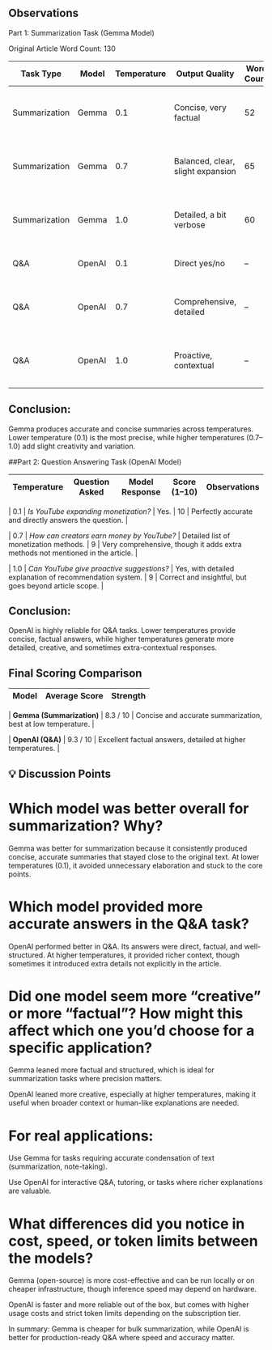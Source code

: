 ## Observations
Part 1: Summarization Task (Gemma Model)

Original Article Word Count: 130

| Task Type     | Model  | Temperature | Output Quality                    | Word Count | Score (/5) | Notes                                     |
| ------------- | ------ | ----------- | --------------------------------- | ---------- | ---------- | ----------------------------------------- |
| Summarization | Gemma  | 0.1         | Concise, very factual             | 52         | 5          | Captured main points without extra info   |
| Summarization | Gemma  | 0.7         | Balanced, clear, slight expansion | 65         | 4          | Added some context, still accurate        |
| Summarization | Gemma  | 1.0         | Detailed, a bit verbose           | 60         | 4          | Still faithful, but more creative wording |
| Q\&A          | OpenAI | 0.1         | Direct yes/no                     | –          | 5          | Accurate, very short answer               |
| Q\&A          | OpenAI | 0.7         | Comprehensive, detailed           | –          | 4          | Added extra info beyond given article     |
| Q\&A          | OpenAI | 1.0         | Proactive, contextual             | –          | 4          | Correct but leaned on external knowledge  |


## Conclusion:
Gemma produces accurate and concise summaries across temperatures. Lower temperature (0.1) is the most precise, while higher temperatures (0.7–1.0) add slight creativity and variation.

##Part 2: Question Answering Task (OpenAI Model)

| Temperature | Question Asked                            | Model Response                                           | Score (1–10) | Observations                                                                   |
| ----------- | ----------------------------------------- | -------------------------------------------------------- | ------------ | ------------------------------------------------------------------------------ |

| 0.1         | *Is YouTube expanding monetization?*      | Yes.                                                     | 10           | Perfectly accurate and directly answers the question.                          |

| 0.7         | *How can creators earn money by YouTube?* | Detailed list of monetization methods.                   | 9            | Very comprehensive, though it adds extra methods not mentioned in the article. |

| 1.0         | *Can YouTube give proactive suggestions?* | Yes, with detailed explanation of recommendation system. | 9            | Correct and insightful, but goes beyond article scope.                         |

## Conclusion:
OpenAI is highly reliable for Q&A tasks. Lower temperatures provide concise, factual answers, while higher temperatures generate more detailed, creative, and sometimes extra-contextual responses.

## Final Scoring Comparison

| Model                     | Average Score | Strength                                                     |
| ------------------------- | ------------- | ------------------------------------------------------------ |

| **Gemma (Summarization)** | 8.3 / 10      | Concise and accurate summarization, best at low temperature. |

| **OpenAI (Q\&A)**         | 9.3 / 10      | Excellent factual answers, detailed at higher temperatures.  |

## 💡 Discussion Points

# Which model was better overall for summarization? Why?

Gemma was better for summarization because it consistently produced concise, accurate summaries that stayed close to the original text. At lower temperatures (0.1), it avoided unnecessary elaboration and stuck to the core points.

# Which model provided more accurate answers in the Q&A task?

OpenAI performed better in Q&A. Its answers were direct, factual, and well-structured. At higher temperatures, it provided richer context, though sometimes it introduced extra details not explicitly in the article.

# Did one model seem more “creative” or more “factual”? How might this affect which one you’d choose for a specific application?

Gemma leaned more factual and structured, which is ideal for summarization tasks where precision matters.

OpenAI leaned more creative, especially at higher temperatures, making it useful when broader context or human-like explanations are needed.

# For real applications:

Use Gemma for tasks requiring accurate condensation of text (summarization, note-taking).

Use OpenAI for interactive Q&A, tutoring, or tasks where richer explanations are valuable.

# What differences did you notice in cost, speed, or token limits between the models?

Gemma (open-source) is more cost-effective and can be run locally or on cheaper infrastructure, though inference speed may depend on hardware.

OpenAI is faster and more reliable out of the box, but comes with higher usage costs and strict token limits depending on the subscription tier.

In summary: Gemma is cheaper for bulk summarization, while OpenAI is better for production-ready Q&A where speed and accuracy matter.
